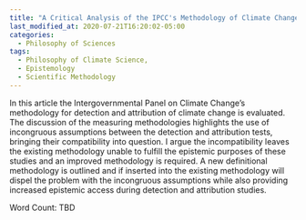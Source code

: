 ```yaml
---
title: "A Critical Analysis of the IPCC's Methodology of Climate Change Detection and Attribution"
last_modified_at: 2020-07-21T16:20:02-05:00
categories:
  - Philosophy of Sciences
tags:
  - Philosophy of Climate Science,
  - Epistemology
  - Scientific Methodology
---
```

In this article the Intergovernmental Panel on Climate Change’s methodology for detection and attribution of climate change is evaluated. The discussion of the measuring methodologies highlights the use of incongruous assumptions between the detection and attribution tests, bringing their compatibility into question. I argue the incompatibility leaves the existing methodology unable to fulfill the epistemic purposes of these studies and an improved methodology is required. A new definitional methodology is outlined and if inserted into the existing methodology will dispel the problem with the incongruous assumptions while also providing increased epistemic access during detection and attribution studies.

Word Count:
TBD
